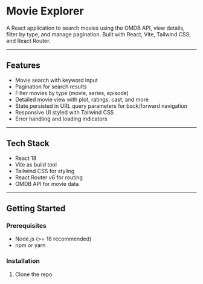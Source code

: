 # Movie Explorer

A React application to search movies using the OMDB API, view details, filter by type, and manage pagination. Built with React, Vite, Tailwind CSS, and React Router.

---
 
## Features
- Movie search with keyword input
- Pagination for search results
- Filter movies by type (movie, series, episode)
- Detailed movie view with plot, ratings, cast, and more
- State persisted in URL query parameters for back/forward navigation
- Responsive UI styled with Tailwind CSS
- Error handling and loading indicators

---

## Tech Stack
- React 18
- Vite as build tool
- Tailwind CSS for styling
- React Router v6 for routing
- OMDB API for movie data

---

## Getting Started

### Prerequisites
- Node.js (>= 18 recommended)
- npm or yarn

### Installation

1. Clone the repo  
